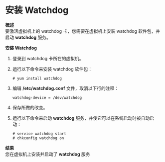 # 安装 Watchdog

**概述**<br/>
要激活虚拟机上的 watchdog 卡，您需要在虚拟机上安装 watchdog 软件包，并启动 **watchdog** 服务。

**安装 Watchdog**
1. 登录到 watchdog 卡所在的虚拟机。

2. 运行以下命令来安装 watchdog 软件包：
   ```
   # yum install watchdog
   ```

3. 编辑 **/etc/watchdog.conf** 文件，取消以下行的注释：
   ```
   watchdog-device = /dev/watchdog
   ```

4. 保存所做的改变。

5. 运行以下命令来启动 **watchdog** 服务，并使它可以在系统启动时被自动启动：
   ```
   # service watchdog start
   # chkconfig watchdog on
   ```

**结果**<br/>
您在虚拟机上安装并启动了 **watchdog** 服务
